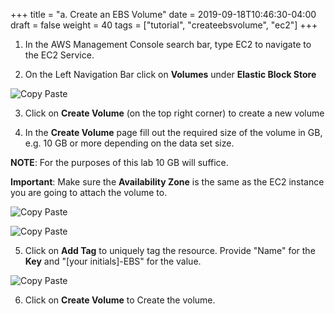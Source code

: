 +++
title = "a. Create an EBS Volume"
date = 2019-09-18T10:46:30-04:00
draft = false
weight = 40
tags = ["tutorial", "createebsvolume", "ec2"]
+++

1.	In the AWS Management Console search bar, type EC2 to navigate to the EC2 Service.


2.	On the Left Navigation Bar click on **Volumes** under **Elastic Block Store**

![Copy Paste](/images/hpc-aws-parallelcluster-workshop/EC2Volumes.png)


3.	Click on **Create Volume** (on the top right corner) to create a new volume

4.	In the **Create Volume** page fill out the required size of the volume in GB, e.g. 10 GB or more depending on the data set size.

**NOTE**: For the purposes of this lab 10 GB will suffice.   

**Important**: Make sure the **Availability Zone** is the same as the EC2 instance you are going to attach the volume to.   

![Copy Paste](/images/hpc-aws-parallelcluster-workshop/CreateVolumeAZ.png)

![Copy Paste](/images/hpc-aws-parallelcluster-workshop/CreateVolume.png)


5.	Click on **Add Tag** to uniquely tag the resource. Provide "Name" for the **Key** and "[your initials]-EBS" for the value.

![Copy Paste](/images/hpc-aws-parallelcluster-workshop/EC2VolumeTag.png)

6.	Click on **Create Volume** to Create the volume. 
